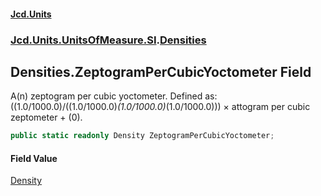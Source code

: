 #### [Jcd.Units](index.md 'index')
### [Jcd.Units.UnitsOfMeasure.SI](Jcd.Units.UnitsOfMeasure.SI.md 'Jcd.Units.UnitsOfMeasure.SI').[Densities](Densities.md 'Jcd.Units.UnitsOfMeasure.SI.Densities')

## Densities.ZeptogramPerCubicYoctometer Field

A(n) zeptogram per cubic yoctometer. Defined as: ((1.0/1000.0)/((1.0/1000.0)*(1.0/1000.0)*(1.0/1000.0))) × attogram per cubic zeptometer + (0).

```csharp
public static readonly Density ZeptogramPerCubicYoctometer;
```

#### Field Value
[Density](Density.md 'Jcd.Units.UnitTypes.Density')